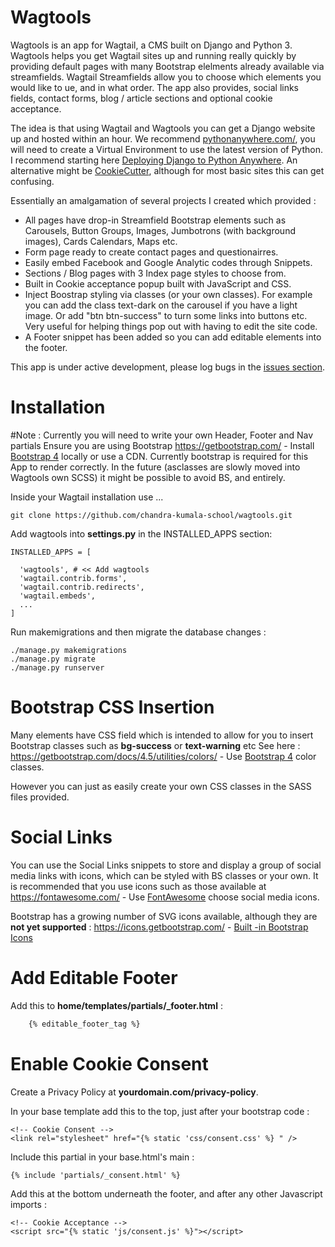 # Wagtools

Wagtools is an app for Wagtail, a CMS built on Django and Python 3.  Wagtools helps you get Wagtail sites up and running really quickly by providing default pages with many Bootstrap elelments already available via streamfields.  Wagtail Streamfields allow you to choose which elements you would like to ue, and in what order.  The app also provides, social links fields, contact forms, blog / article sections and optional cookie acceptance.

The idea is that using Wagtail and Wagtools you can get a Django website up and hosted within an hour.  We recommend [pythonanywhere.com/](https://www.pythonanywhere.com/), you will need to create a Virtual Environment to use the latest version of Python.  I recommend starting here [Deploying Django to Python Anywhere](https://help.pythonanywhere.com/pages/DeployExistingDjangoProject/).  An alternative might be [CookieCutter](https://github.com/cookiecutter/cookiecutter), although for most basic sites this can get confusing.

Essentially an amalgamation of several projects I created which provided :

- All pages have drop-in Streamfield Bootstrap elements such as Carousels, Button Groups, Images, Jumbotrons (with background images), Cards Calendars, Maps etc.
- Form page ready to create contact pages and questionairres.
- Easily embed Facebook and Google Analytic codes through Snippets.
- Sections / Blog pages with 3 Index page styles to choose from.
- Built in Cookie acceptance popup built with JavaScript and CSS.
- Inject Boostrap styling via classes (or your own classes).  For example you can add the class text-dark on the carousel if you have a light image.  Or add "btn btn-success" to turn some links into buttons etc.  Very useful for helping things pop out with having to edit the site code.
- A Footer snippet has been added so you can add editable elements into the footer.

This app is under active development, please log bugs in the [issues section](https://github.com/chandra-kumala-school/wagtools/issues).

# Installation
#Note : Currently you will need to write your own Header, Footer and Nav partials
Ensure you are using Bootstrap 
https://getbootstrap.com/ - Install [Bootstrap 4](https://getbootstrap.com/) locally or use a CDN.
Currently bootstrap is required for this App to render correctly. In the future (asclasses are slowly moved into Wagtools own SCSS) it might be possible to avoid BS, and entirely.

Inside your Wagtail installation use ...
```
git clone https://github.com/chandra-kumala-school/wagtools.git
```
Add wagtools into **settings.py** in the INSTALLED_APPS section:

```
INSTALLED_APPS = [

  'wagtools', # << Add wagtools
  'wagtail.contrib.forms',
  'wagtail.contrib.redirects',
  'wagtail.embeds',
  ...
]
```
Run makemigrations and then migrate the database changes :
```
./manage.py makemigrations
./manage.py migrate
./manage.py runserver
```

# Bootstrap CSS Insertion

Many elements have CSS field which is intended to allow for you to insert Bootstrap classes such as **bg-success** or **text-warning** etc
See here :
https://getbootstrap.com/docs/4.5/utilities/colors/ - Use [Bootstrap 4](https://getbootstrap.com/docs/4.5/utilities/colors/) color classes.

However you can just as easily create your own CSS classes in the SASS files provided.

# Social Links
You can use the Social Links snippets to store and display a group of social media links with icons, which can be styled with BS classes or your own.  It is recommended that you use icons such as those available at 
https://fontawesome.com/ - Use [FontAwesome](https://getbootstrap.com/docs/4.5/utilities/colors/) choose social media icons.

Bootstrap has a growing number of SVG icons available, although they are **not yet supported** : 
https://icons.getbootstrap.com/ - [Built -in Bootstrap Icons](https://icons.getbootstrap.com/)

# Add Editable Footer
Add this to **home/templates/partials/_footer.html** :
```html
    {% editable_footer_tag %}
```

# Enable Cookie Consent

Create a Privacy Policy at **yourdomain.com/privacy-policy**.

In your base template add this to the top, just after your bootstrap code :
```
<!-- Cookie Consent -->
<link rel="stylesheet" href="{% static 'css/consent.css' %} " />
```
Include this partial in your base.html's main <body> :
```
{% include 'partials/_consent.html' %}
```
Add this at the bottom underneath the footer, and after any other Javascript imports :
  ```    
  <!-- Cookie Acceptance -->
  <script src="{% static 'js/consent.js' %}"></script>
  ```
